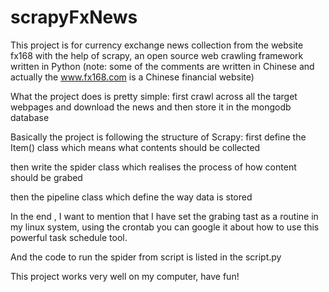 scrapyFxNews
============

This project is for currency exchange news collection from the website fx168 with the help of scrapy, 
an open source web crawling framework written in Python
(note: some of the comments are written in Chinese and actually the www.fx168.com is a Chinese financial website)

What the project does is pretty simple: first crawl across all the target webpages and download the news and then store it in the
mongodb database 

Basically the project is following the structure of Scrapy:
first define the Item() class which means what contents should be collected

then write the spider class which realises the process of how content should be grabed

then the pipeline class which define the way data is stored

In the end , I want to mention that I have set the grabing tast as a routine in my linux system, using the crontab
you can google it about how to use this powerful task schedule tool.

And the code to run the spider from script is listed in the script.py

This project works very well on my computer, have fun!
